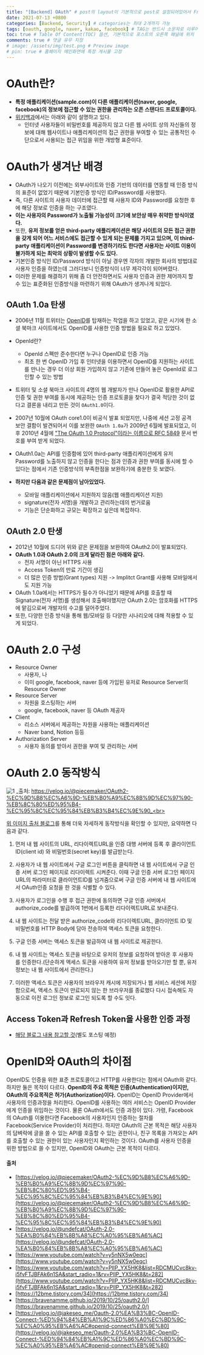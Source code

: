 ```yaml
---
title: "[Backend] OAuth" # post의 layout이 기본적으로 post로 설정되어있어서 Front Matter에 따로 layout변수를 만들어 주지 않아도 됨
date: 2021-07-13 +0800
categories: [Backend, Security] # categories는 최대 2개까지 가능
tags: [oauth, google, naver, kakao, facebook] # TAG는 반드시 소문자로 이루어져야함, 0~무한개까지 지정 가능
toc: true # Table Of Content(TOC) 옵션, 기본적으로 포스트의 오른쪽 패널에 위치
comments: true # 댓글 유무 지정
# image: /assets/img/test.png # Preview image
# pin: true # 홈페이지 메인화면에 특정 게시물 고정
---
```


# OAuth란?
- <b>특정 애플리케이션(sample.com)이 다른 애플리케이션(naver, google, facebook)의 정보에 접근할 수 있는 권한을 관리하는 오픈 스탠다드 프로토콜이다.</b>
- [위키백과](https://ko.wikipedia.org/wiki/OAuth)에서는 아래와 같이 설명하고 있다.
    - 인터넷 사용자들이 비밀번호를 제공하지 않고 다른 웹 사이트 상의 자신들의 정보에 대해 웹사이트나 애플리케이션의 접근 권한을 부여할 수 있는 공통적인 수단으로서 사용되는 접근 위임을 위한 개방형 표준이다.

# OAuth가 생겨난 배경
- OAuth가 나오기 이전에는 외부사이트와 인증 기반의 데이터를 연동할 때 인증 방식의 표준이 없었기 때문에 기본인증 방식인 ID/Password를 사용했다.
- 즉, 다른 사이트의 사용자 데이터에 접근할 때 사용자 ID와 Password를 요청한 후에 해당 정보로 인증을 하는 구조였다.
- <b>이는 사용자의 Password가 노출될 가능성이 크기에 보안상 매우 취약한 방식이였다.</b>
- 또한, <b>유저 정보를 얻은 third-party 애플리케이션은 해당 사이트의 모든 접근 권한을 갖게 되어 어느 서비스에도 접근할 수 있게 되는 문제를 가지고 있으며, 이 third-party 애플리케이션이 Password를 변경하기라도 한다면 사용자는 사이트 이용이 불가하게 되는 최악의 상황이 발생할 수도 있다.</b>
- 기본인증 방식인 ID/Password 방식이 아닐 경우엔 각자의 개발한 회사의 방법대로 사용자 인증을 하였는데 그러다보니 인증방식이 너무 제각각이 되어버렸다.
- 이러한 문제를 해결하기 위해 좀 더 안전하면서도 사용자 인증과 권한 제어까지 할 수 있는 표준화된 인증방식을 마련하기 위해 OAuth가 생겨나게 되었다.

## OAuth 1.0a 탄생
- 2006년 11월 트위터는 [OpenID](https://ko.wikipedia.org/wiki/%EC%98%A4%ED%94%88%EC%95%84%EC%9D%B4%EB%94%94)를 탑재하는 작업을 하고 있었고, 같은 시기에 한 소셜 북마크 사이트에서도 OpenID를 사용한 인증 방법을 필요로 하고 있었다.

- OpenId란?
    - OpenId 스펙만 준수한다면 누구나 OpenID로 인증 가능
    - 최초 한 번 OpenID 가입 후 인터넷을 이용하면서 OpenID를 지원하는 사이트를 만나는 경우 더 이상 회원 가입하지 않고 기존에 만들어 놓은 OpenId로 로그인할 수 있는 방법


- 트위터 및 소셜 북마크 사이트의 4명의 웹 개발자가 만나 OpenID로 활용한 API로 인증 및 권한 부여를 동시에 제공하는 인증 프로토콜을 찾다가 결국 적당한 것이 없다고 결론을 내리고 만든 것이 `OAuth1.0`이다.
- 2007년 10월에 OAuth core1.0이 비공식 발표 되었지만, 나중에 세션 고정 공격 보안 결함이 발견되어서 이를 보완한 `OAuth 1.0a`가 2009년 6월에 발표되었고, 이후 2010년 4월에 ["The OAuth 1.0 Protocol"이라는 이름으로 RFC 5849](https://datatracker.ietf.org/doc/html/rfc5849) 문서 번호를 부여 받게 되었다.
- OAuth1.0a는 API를 인증함에 있어 third-party 애플리케이션에게 유저 Password를 노출하지 않고 인증을 한다는 점과 인증과 권한 부여를 동시에 할 수 있다는 점에서 기존 인증방식의 부족한점을 보완하기에 충분한 듯 보였다.
- <b>하지만 다음과 같은 문제점이 남아있었다.</b>
    - 모바일 애플리케이션에서 지원하지 않음(웹 애플리케이션 지원)
    - signature(전자 서명)을 개발하고 관리하는데의 번거로움
    - 기능은 단순화하고 규모는 확장하고 싶은데 복잡하다.

## OAuth 2.0 탄생
- 2012년 10월에 드디어 위와 같은 문제점을 보완하여 OAuth2.0이 발표되었다.
- <b>OAuth 1.0과 OAuth 2.0의 크게 달라진 점은 아래와 같다.</b>
    - 전자 서명이 아닌 HTTPS 사용
    - Access Token의 만료 기간이 생김
    - 더 많은 인증 방법(Grant types) 지원 -> Implitct Grant를 사용해 모바일에서도 지원 가능
- OAuth 1.0a에서는 HTTPS가 필수가 아니었기 때문에 API를 호출할 때 Signature(전자 서명)를 생성해서 호출해야했지만 OAuth 2.0는 암호화를 HTTPS에 맡김으로써 개발자의 수고를 덜어주었다.
- 또한, 다양한 인증 방식을 통해 웹/모바일 등 다양한 시나리오에 대해 적용할 수 있게 되었다.

# OAuth 2.0 구성
- Resource Owner
    - 사용자, 나
    - 이미 google, facebook, naver 등에 가입된 유저로 Resource Server의 Resource Owner
- Resource Server
    - 자원을 호스팅하는 서버
    - google, facebook, naver 등 OAuth 제공자
- Client
    - 리소스 서버에서 제공하는 자원을 사용하는 애플리케이션
    - Naver band, Notion 등등
- Authorization Server
    - 사용자 동의를 받아서 권한을 부여 및 관리하는 서버

# OAuth 2.0 동작방식
![1](https://user-images.githubusercontent.com/44339530/125400401-cca3b580-e3ec-11eb-9d0f-6d8eecd39306.png)
_출처: https://velog.io/@piecemaker/OAuth2-%EC%9D%B8%EC%A6%9D-%EB%B0%A9%EC%8B%9D%EC%97%90-%EB%8C%80%ED%95%B4-%EC%95%8C%EC%95%84%EB%B3%B4%EC%9E%90_<br>

[위 이미지 출처 블로그](https://velog.io/@piecemaker/OAuth2-%EC%9D%B8%EC%A6%9D-%EB%B0%A9%EC%8B%9D%EC%97%90-%EB%8C%80%ED%95%B4-%EC%95%8C%EC%95%84%EB%B3%B4%EC%9E%90)를 통해 더욱 자세하게 동작방식을 확인할 수 있지만, 요약하면 다음과 같다.<br>

1) 먼저 내 웹 사이트의 URL, 리다이렉트URL을 인증 대행 서버에 등록 후 클라이언트ID(client id) 와 비밀번호(secret key)를 발급받는다.<br>

2) 사용자가 내 웹 사이트에서 구글 로그인 버튼을 클릭하면 내 웹 사이트에서 구글 인증 서버 로그인 페이지로 리다이렉트 시켜준다. 이때 구글 인증 서버 로그인 페이지URL의 파라미터로 클라이언트ID를 넘겨줌으로써 구글 인증 서버에 내 웹 사이트에서 OAuth인증 요청을 한 것을 식별할 수 있다.<br>

3) 사용자가 로그인을 수행 후 접근 권한에 동의하면 구글 인증 서버에서 authorize_code를 발급하여 1번에서 등록한 리다이렉트URL로 보내준다.<br>

4) 내 웹 사이트는 전달 받은 authorize_code와 리다이렉트URL, 클라이언트 ID 및 비밀번호를 HTTP Body에 담아 전송하여 액세스 토큰을 요청한다.<br>

5) 구글 인증 서버는 액세스 토큰을 발급하여 내 웹 사이트로 제공한다.<br>

6) 내 웹 사이트는 액세스 토큰을 바탕으로 유저의 정보를 요청하여 받아온 후 사용자를 인증한다.(단순하게 액세스 토큰을 사용하여 유저 정보를 받아오기만 할 뿐, 유저정보는 내 웹 사이트에서 관리한다.)<br>

7) 이러한 액세스 토큰은 사용자의 브라우저 캐시에 저장되거나 웹 서비스 세션에 저장함으로써, 액세스 토큰이 만료되지 않는 한 브라우저를 종료했다 다시 접속해도 자동으로 이전 로그인 정보로 로그인 되도록 할 수도 잇다.<br>

## Access Token과 Refresh Token을 사용한 인증 과정
- [해당 블로그 내용 참고할 것](https://tansfil.tistory.com/59)(별도 포스팅 예정)

# OpenID와 OAuth의 차이점
OpenID도 인증을 위한 표준 프로토콜이고 HTTP를 사용한다는 점에서 OAuth와 같다. 하지만 둘은 목적이 다르다. <b>OpenID의 주요 목적은 인증(Authentication)이지만, OAuth의 주요목적은 허가(Authorization)이다.</b> OpenID는 OpenID Provider에서 사용자의 인증과정을 처리한다. OpenID를 사용하는 여러 서비스는 OpenID Provider에게 인증을 위임하는 것이다. 물론 OAuth에서도 인증 과정이 있다. 가령, Facebook의 OAuth를 이용한다면 Facebook의 사용자인지 인증하는 절차를 Facebook(Service Provider)이 처리한다. 하지만 OAuth의 근본 목적은 해당 사용자의 담벼락에 글을 쓸 수 있는 API를 호출할 수 있는 권한이나, 친구 목록을 가져오는 API를 호출할 수 있는 권한이 있는 사용자인지 확인하는 것이다. OAuth를 사용자 인증을 위한 방법으로 쓸 수 있지만, OpenID와 OAuth는 근본 목적이 다르다.

#### 출처
- [https://velog.io/@piecemaker/OAuth2-%EC%9D%B8%EC%A6%9D-%EB%B0%A9%EC%8B%9D%EC%97%90-%EB%8C%80%ED%95%B4-%EC%95%8C%EC%95%84%EB%B3%B4%EC%9E%90](https://velog.io/@piecemaker/OAuth2-%EC%9D%B8%EC%A6%9D-%EB%B0%A9%EC%8B%9D%EC%97%90-%EB%8C%80%ED%95%B4-%EC%95%8C%EC%95%84%EB%B3%B4%EC%9E%90)
- [https://velog.io/@undefcat/OAuth-2.0-%EA%B0%84%EB%8B%A8%EC%A0%95%EB%A6%AC](https://velog.io/@undefcat/OAuth-2.0-%EA%B0%84%EB%8B%A8%EC%A0%95%EB%A6%AC)
- [https://www.youtube.com/watch?v=y5nNX5w0eqc](https://www.youtube.com/watch?v=y5nNX5w0eqc)
- [https://www.youtube.com/watch?v=PIlP_YX5HK8&list=RDCMUCvc8kv-i5fvFTJBFAk6n1SA&start_radio=1&rv=PIlP_YX5HK8&t=282](https://www.youtube.com/watch?v=PIlP_YX5HK8&list=RDCMUCvc8kv-i5fvFTJBFAk6n1SA&start_radio=1&rv=PIlP_YX5HK8&t=282)
- [https://12bme.tistory.com/34](https://12bme.tistory.com/34)
- [https://bravenamme.github.io/2019/10/25/oauth2.0/](https://bravenamme.github.io/2019/10/25/oauth2.0/)
- [https://velog.io/@jakeseo_me/Oauth-2.0%EA%B3%BC-OpenID-Connect-%ED%94%84%EB%A1%9C%ED%86%A0%EC%BD%9C-%EC%A0%95%EB%A6%AC#openid-connect%EB%9E%80](https://velog.io/@jakeseo_me/Oauth-2.0%EA%B3%BC-OpenID-Connect-%ED%94%84%EB%A1%9C%ED%86%A0%EC%BD%9C-%EC%A0%95%EB%A6%AC#openid-connect%EB%9E%80)